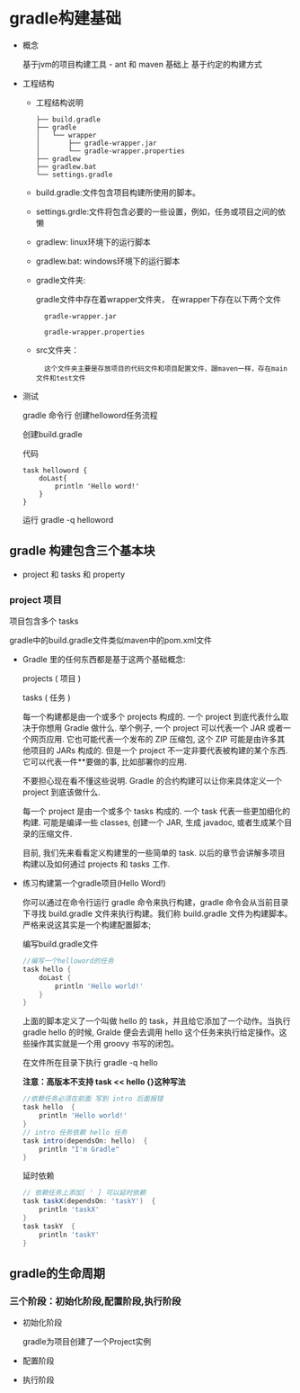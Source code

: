 # gradle构建基础


- 概念

    基于jvm的项目构建工具 - ant  和 maven 基础上 基于约定的构建方式

- 工程结构

    - 工程结构说明
        ```
        ├── build.gradle  
        ├── gradle
        │   └── wrapper
        │       ├── gradle-wrapper.jar  
        │       └── gradle-wrapper.properties  
        ├── gradlew  
        ├── gradlew.bat  
        └── settings.gradle  
        ```

    - build.gradle:文件包含项目构建所使用的脚本。

    - settings.grdle:文件将包含必要的一些设置，例如，任务或项目之间的依懒
    - gradlew: linux环境下的运行脚本

    - gradlew.bat: windows环境下的运行脚本

    - gradle文件夹:
    
        gradle文件中存在着wrapper文件夹，
        在wrapper下存在以下两个文件
        
            gradle-wrapper.jar
            
            gradle-wrapper.properties

    - src文件夹：

            这个文件夹主要是存放项目的代码文件和项目配置文件，跟maven一样，存在main文件和test文件

- 测试

    gradle 命令行 创建helloword任务流程

    创建build.gradle

    代码
    ```
    task helloword {
        doLast{
            println 'Hello word!'
        }
    }
    ```

    运行 gradle -q helloword



## gradle 构建包含三个基本块 

- project 和 tasks 和 property

### project 项目

项目包含多个 tasks

gradle中的build.gradle文件类似maven中的pom.xml文件

- Gradle 里的任何东西都是基于这两个基础概念:

    projects ( 项目 )
    
    tasks ( 任务 )

    每一个构建都是由一个或多个 projects 构成的. 一个 project 到底代表什么取决于你想用 Gradle 做什么. 举个例子, 一个 project 可以代表一个 JAR 或者一个网页应用. 它也可能代表一个发布的 ZIP 压缩包, 这个 ZIP 可能是由许多其他项目的 JARs 构成的. 但是一个 project 不一定非要代表被构建的某个东西. 它可以代表一件**要做的事, 比如部署你的应用.

    不要担心现在看不懂这些说明. Gradle 的合约构建可以让你来具体定义一个 project 到底该做什么.

    每一个 project 是由一个或多个 tasks 构成的. 一个 task 代表一些更加细化的构建. 可能是编译一些 classes, 创建一个 JAR, 生成 javadoc, 或者生成某个目录的压缩文件.
    
    目前, 我们先来看看定义构建里的一些简单的 task. 以后的章节会讲解多项目构建以及如何通过 projects 和 tasks 工作.



- 练习构建第一个gradle项目(Hello Word!)

    你可以通过在命令行运行 gradle 命令来执行构建，gradle 命令会从当前目录下寻找 build.gradle 文件来执行构建。我们称 build.gradle 文件为构建脚本。严格来说这其实是一个构建配置脚本;

    编写build.gradle文件
    ```gradle
    //编写一个helloword的任务
    task hello {
        doLast {
            println 'Hello world!'
        }
    }
    ```
    上面的脚本定义了一个叫做 hello 的 task，并且给它添加了一个动作。当执行 gradle hello 的时候, Gralde 便会去调用 hello 这个任务来执行给定操作。这些操作其实就是一个用 groovy 书写的闭包。

    在文件所在目录下执行 gradle -q hello

    **注意：高版本不支持 task << hello {}这种写法**

    ```gradle
    //依赖任务必须在前面 写到 intro 后面报错
    task hello  {
        println 'Hello world!'
    }
    // intro 任务依赖 hello 任务
    task intro(dependsOn: hello)  {
        println "I'm Gradle"
    }
    ```

    延时依赖
    ```gradle
    // 依赖任务上添加[ ' ] 可以延时依赖
    task taskX(dependsOn: 'taskY')  {
        println 'taskX'
    }
    task taskY  {
        println 'taskY'
    }
    ```

## gradle的生命周期

### 三个阶段：初始化阶段,配置阶段,执行阶段
 
- 初始化阶段

    gradle为项目创建了一个Project实例 

- 配置阶段

- 执行阶段


